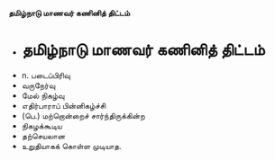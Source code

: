 **தமிழ்நாடு மாணவர் கணினித் திட்டம்**
- # தமிழ்நாடு மாணவர் கணினித் திட்டம்
- n. படைப்பிரிவு
- வருநேர்வு
- மேல் நிகழ்வு
- எதிர்பாராப் பின்னிகழ்ச்சி
- (பெ.) மற்றொன்றைச் சார்ந்திருக்கின்ற
- நிகழக்கூடிய
- தற்செயலான
- உறுதியாகக் கொள்ள முடியாத.

